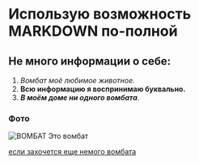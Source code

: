 # Использую возможность MARKDOWN по-полной
## Не много информации о себе:
1. *Вомбат моё любимое животное.*
2. **Всю информацию я воспринимаю буквально.**
3. **_В моём_ _доме ни одного вомбата_**.
 ### Фото
 ![ВОМБАТ](https://i.pinimg.com/originals/b5/e1/f8/b5e1f83626576e167bcdff535ac4ec50.jpg)
 Это вомбат
 
 [если захочется еще немого вомбата](https://www.youtube.com/watch?v=HN7BnOJA8q4&ab_channel=%D0%9F%D0%BB%D0%B0%D0%BD%D0%B5%D1%82%D0%B0%D0%97%D0%B5%D0%BC%D0%BB%D1%8F)
 
 

